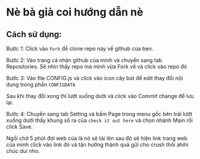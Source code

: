 # Nè bà già coi hướng dẫn nè 


## Cách sử dụng:



Bước 1: Click vào `Fork` để clone repo này về github của bẹn.

Bước 2: Vào trang cá nhân github của mình và chuyển sang tab Repositories. Sẽ nhìn thấy repo mà mình vừa Fork về và click vào repo đó

Bước 3: Vào file CONFIG.js và click vào icon cây bút để edit thay đổi nội dung trong phần `CONFIGDATA`

Sau khi thay đổi xong thì lướt xuống dưới và click vào Commit change để lưu lại.

Bước 4: Chuyển sang tab Setting và bấm Page trong menu gốc bên trái lướt xuống dưới thấy khung sổ ra của `check it out here` và chọn nhánh Main rồi click Save.

Ngồi chờ 5 phút đợi web của là nó sẽ tải lên sau đó sẽ hiện link trang web của mình click vào link đó và tận hưởng thành quả gửi cho crush thôi ahihi chúc dui nho.



